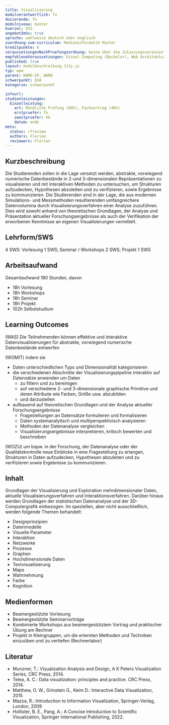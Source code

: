 ```yaml
---
title: Visualisierung
modulverantwortlich: fn
dozierende: fn
modulniveau: master
kuerzel: VIS
angebotImSs: true
sprache: wahlweise deutsch oder englisch
zuordnung-zum-curriculum: Medieninformatik Master
kreditpunkte: 6
voraussetzungenNachPruefungsordnung: keine über die Zulassungsvoraussetzungen zum Studium hinausgehenden
empfohleneVoraussetzungen: Visual Computing (Bachelor), Web Architekturen (Bachelor) bzw. Kenntnisse in HTML
published: true
layout: modulbeschreibung.11ty.js
typ: wpm
parent: WAMO-SP, WAMO
schwerpunkt: EXA
kategorie: schwerpunkt

infourl:
studienleistungen:
  Einzelleistung:
    art: Mündliche Prüfung (60%), Fachvortrag (40%)
    erstpruefer: fn
    zweitpruefer: hk
    datum: ende
meta:
  status: rfreview
  authors: Florian
  reviewers: Florian
---
```


## Kurzbeschreibung
Die Studierenden sollen in die Lage versetzt werden, abstrakte, vorwiegend numerische Datenbestände in 2-und 3-dimensionalen Repräsentationen zu visualisieren und mit interaktiven Methoden zu untersuchen, um Strukturen aufzudecken, Hypothesen abzuleiten und zu verifizieren, sowie Ergebnisse zu kommunizieren. Die Studierenden sind in der Lage, die aus modernen Simulations- und Messmethoden resultierenden umfangreichere Datenvolumina durch Visualisierungsverfahren einer Analyse zuzuführen. Dies wird sowohl anhand von theoretischen Grundlagen, der Analyse und Präsentation aktueller Forschungsergebnisse als auch der Verifikation der erworbenen Kenntnisse an eigenen Visualisierungen vermittelt.


## Lehrform/SWS
4 SWS: Vorlesung 1 SWS; Seminar / Workshops 2 SWS; Projekt 1 SWS

## Arbeitsaufwand
Gesamtaufwand 180 Stunden, davon

- 18h Vorlesung
- 18h Workshops
- 18h Seminar
- 18h Projekt
- 102h Selbststudium

## Learning Outcomes
(WAS) Die Teilnehmenden können effektive und interaktive Datenvisualisierungen für abstrakte, vorwiegend numerische Datenbestände entwerfen

(WOMIT) indem sie
- Daten unterschiedlichen Typs und Dimensionalität kategorisieren
- die verschiedenen Abschnitte der Visualisierungspipeline interaktiv auf Datensätze anwenden um Daten
   - zu filtern und zu bereinigen
   - auf verschiedene 2- und 3-dimensionale graphische Primitive und deren Attribute wie Farben, Größe usw. abzubilden
   - und darzustellen
- aufbauend auf theoretischen Grundlagen und der Analyse aktueller Forschungsergebnisse
  - Fragestellungen an Datensätze formulieren und formalisieren
  - Daten systemanalytisch und multiperspektivisch analysieren
  - Methoden der Datenanalyse vergleichen
  - Visualisierungsergebnisse interpretieren, kritisch bewerten und beschreiben

(WOZU)
um bspw. in der Forschung, der Datenanalyse oder der Qualitätskontrolle neue Einblicke in eine Fragestellung zu erlangen, Strukturen in Daten aufzudecken, Hypothesen abzuleiten und zu verifizieren sowie Ergebnisse zu kommunizieren.


## Inhalt
Grundlagen der Visualisierung und Exploration mehrdimensionaler Daten, aktuelle Visualisierungsverfahren und Interaktionsverfahren.
Darüber hinaus werden Grundlagen der statistischen Datenanalyse und der 3D-Computergrafik einbezogen.
Im speziellen, aber nicht ausschließlich, werden folgende Themen behandelt:

- Designprinzipien
- Datenmodelle
- Visuelle Parameter
- Interaktion
- Netzwerke
- Prozesse
- Graphen
- Hochdimensionale Daten
- Textvisualisierung
- Maps
- Wahrnehmung
- Farbe
- Kognition

## Medienformen
- Beamergestützte Vorlesung
- Beamergestützte Seminarvorträge
- Kombinierte Workshops aus beamergestütztem Vortrag und praktischer Übung am Rechner
- Projekt in Kleingruppen, um die erlernten Methoden und Techniken einzuüben und zu vertiefen (Rechnerlabor)

## Literatur
- Munzner, T.: Visualization Analysis and Design, A K Peters Visualization Series, CRC Press, 2014.
- Telea, A. C.: Data visualization: principles and practice. CRC Press, 2014.
- Matthew, O. W., Grinstein G., Keim D.: Interactive Data Visualization, 2015
- Mazza, R.: Introduction to Information Visualization, Springer-Verlag, London, 2009
- Hollister, B. E., Pang, A.: A Concise Introduction to Scientific Visualization, Springer International Publishing, 2022.
